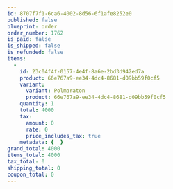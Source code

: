 ```yaml
---
id: 8707f7f1-6ca6-4002-8d56-6f1afe8252e0
published: false
blueprint: order
order_number: 1762
is_paid: false
is_shipped: false
is_refunded: false
items:
  -
    id: 23c04f4f-0157-4e4f-8a6e-2bd3d942ed7a
    product: 66e767a9-ee34-4dc4-8681-d09bb59f0cf5
    variant:
      variant: Polmaraton
      product: 66e767a9-ee34-4dc4-8681-d09bb59f0cf5
    quantity: 1
    total: 4000
    tax:
      amount: 0
      rate: 0
      price_includes_tax: true
    metadata: {  }
grand_total: 4000
items_total: 4000
tax_total: 0
shipping_total: 0
coupon_total: 0
---
```

